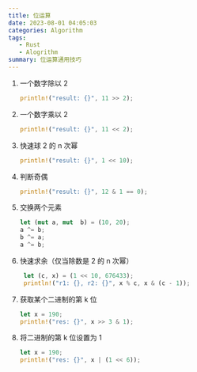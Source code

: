```yaml
---
title: 位运算
date: 2023-08-01 04:05:03
categories: Algorithm
tags:
   - Rust
   - Alogrithm
summary: 位运算通用技巧
---
```


1. 一个数字除以 2

   ```rust
   println!("result: {}", 11 >> 2);
   ```

2. 一个数字乘以 2

   ```rust
   println!("result: {}", 11 << 2);
   ```

3. 快速球 2 的 n 次幂

   ```rust
   println!("result: {}", 1 << 10);
   ```

4. 判断奇偶

   ```rust
   println!("result: {}", 12 & 1 == 0);
   ```

5. 交换两个元素

   ```rust
   let (mut a, mut  b) = (10, 20);
   a ^= b;
   b ^= a;
   a ^= b;
   ```

6. 快速求余（仅当除数是 2 的 n 次幂）

   ```rust
    let (c, x) = (1 << 10, 676433);
    println!("r1: {}, r2: {}", x % c, x & (c - 1));
   ```

7. 获取某个二进制的第 k 位

   ```rust
   let x = 190;
   println!("res: {}", x >> 3 & 1);
   ```

8. 将二进制的第 k 位设置为 1

   ```rust
   let x = 190;
   println!("res: {}", x | (1 << 6));
   ```
